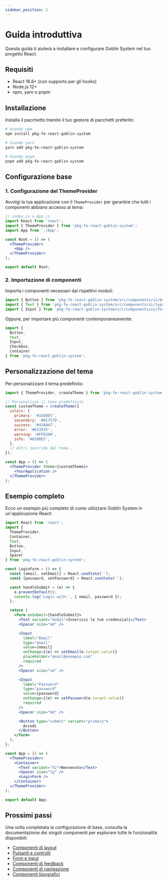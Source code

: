 ```yaml
---
sidebar_position: 2
---
```


# Guida introduttiva

Questa guida ti aiuterà a installare e configurare Goblin System nel tuo progetto React.

## Requisiti

- React 16.8+ (con supporto per gli hooks)
- Node.js 12+
- npm, yarn o pnpm

## Installazione

Installa il pacchetto tramite il tuo gestore di pacchetti preferito:

```bash
# Usando npm
npm install pkg-fe-react-goblin-system

# Usando yarn
yarn add pkg-fe-react-goblin-system

# Usando pnpm
pnpm add pkg-fe-react-goblin-system
```

## Configurazione base

### 1. Configurazione del ThemeProvider

Avvolgi la tua applicazione con il `ThemeProvider` per garantire che tutti i componenti abbiano accesso al tema:

```jsx
// index.js o App.js
import React from 'react';
import { ThemeProvider } from 'pkg-fe-react-goblin-system';
import App from './App';

const Root = () => (
  <ThemeProvider>
    <App />
  </ThemeProvider>
);

export default Root;
```

### 2. Importazione di componenti

Importa i componenti necessari dai rispettivi moduli:

```jsx
import { Button } from 'pkg-fe-react-goblin-system/src/components/ui/buttons';
import { Text } from 'pkg-fe-react-goblin-system/src/components/ui/typography';
import { Input } from 'pkg-fe-react-goblin-system/src/components/ui/form';
```

Oppure, per importare più componenti contemporaneamente:

```jsx
import { 
  Button, 
  Text, 
  Input, 
  Checkbox, 
  Container 
} from 'pkg-fe-react-goblin-system';
```

## Personalizzazione del tema

Per personalizzare il tema predefinito:

```jsx
import { ThemeProvider, createTheme } from 'pkg-fe-react-goblin-system';

// Personalizza il tema predefinito
const customTheme = createTheme({
  colors: {
    primary: '#1E88E5',
    secondary: '#6C757D',
    success: '#43A047',
    error: '#E53935',
    warning: '#FFB300',
    info: '#039BE5',
  },
  // Altri override del tema...
});

const App = () => (
  <ThemeProvider theme={customTheme}>
    <YourApplication />
  </ThemeProvider>
);
```

## Esempio completo

Ecco un esempio più completo di come utilizzare Goblin System in un'applicazione React:

```jsx
import React from 'react';
import { 
  ThemeProvider, 
  Container, 
  Text, 
  Button, 
  Input, 
  Spacer 
} from 'pkg-fe-react-goblin-system';

const LoginForm = () => {
  const [email, setEmail] = React.useState('');
  const [password, setPassword] = React.useState('');

  const handleSubmit = (e) => {
    e.preventDefault();
    console.log('Login with:', { email, password });
  };

  return (
    <form onSubmit={handleSubmit}>
      <Text variant="body1">Inserisci le tue credenziali</Text>
      <Spacer size="md" />

      <Input
        label="Email"
        type="email"
        value={email}
        onChange={(e) => setEmail(e.target.value)}
        placeholder="email@esempio.com"
        required
      />
      <Spacer size="sm" />

      <Input
        label="Password"
        type="password"
        value={password}
        onChange={(e) => setPassword(e.target.value)}
        required
      />
      <Spacer size="md" />

      <Button type="submit" variant="primary">
        Accedi
      </Button>
    </form>
  );
};

const App = () => (
  <ThemeProvider>
    <Container>
      <Text variant="h2">Benvenuto</Text>
      <Spacer size="lg" />
      <LoginForm />
    </Container>
  </ThemeProvider>
);

export default App;
```

## Prossimi passi

Una volta completata la configurazione di base, consulta la documentazione dei singoli componenti per esplorare tutte le funzionalità disponibili:

- [Componenti di layout](/docs/components/layout)
- [Pulsanti e controlli](/docs/components/buttons)
- [Form e input](/docs/components/form)
- [Componenti di feedback](/docs/components/feedback)
- [Componenti di navigazione](/docs/components/navigation)
- [Componenti tipografici](/docs/components/typography)
